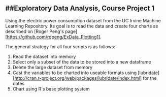 ##Exploratory Data Analysis, Course Project 1
-------------------------------------------
Using the electric power consumption dataset from the UC Irvine Machine Learning Repository.
Its goal is to read the data and create four charts as described on [Roger Peng's page][https://github.com/rdpeng/ExData_Plotting1].

The general strategy for all four scripts is as follows:
1. Read the dataset into memory
2. Select only a subset of the data to be stored into a new dataframe
3. Delete the large dataset from memory
4. Cast the variables to be charted into useable formats using [lubridate][http://cran.r-project.org/web/packages/lubridate/index.html] for the dates
5. Chart using R's base plotting system